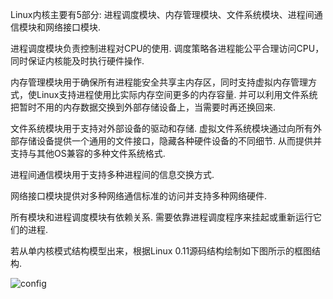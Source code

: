 Linux内核主要有5部分: 进程调度模块、内存管理模块、文件系统模块、进程间通信模块和网络接口模块. 

进程调度模块负责控制进程对CPU的使用. 调度策略各进程能公平合理访问CPU，同时保证内核能及时执行硬件操作. 

内存管理模块用于确保所有进程能安全共享主内存区，同时支持虚拟内存管理方式，使Linux支持进程使用比实际内存空间更多的内存容量. 并可以利用文件系统把暂时不用的内存数据交换到外部存储设备上，当需要时再还换回来. 

文件系统模块用于支持对外部设备的驱动和存储. 虚拟文件系统模块通过向所有外部存储设备提供一个通用的文件接口，隐藏各种硬件设备的不同细节. 从而提供并支持与其他OS兼容的多种文件系统格式. 

进程间通信模块用于支持多种进程间的信息交换方式. 

网络接口模块提供对多种网络通信标准的访问并支持多种网络硬件. 

所有模块和进程调度模块有依赖关系. 需要依靠进程调度程序来挂起或重新运行它们的进程. 

若从单内核模式结构模型出来，根据Linux 0.11源码结构绘制如下图所示的框图结构. 

![config](images/3.png)